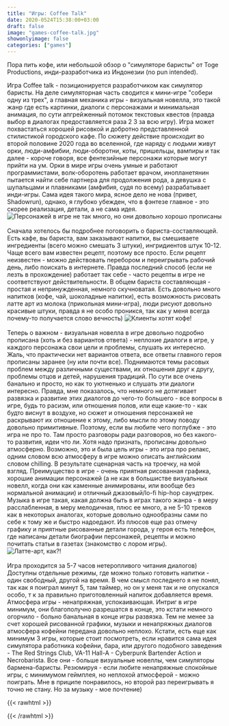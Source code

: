 ```yaml
---
title: "Игры: Coffee Talk"
date: 2020-0524T15:38:00+03:00
draft: false
image: "games-coffee-talk.jpg"
showonlyimage: false
categories: ["games"]
---
```

Пора пить кофе, или небольшой обзор о "симуляторе баристы" от Toge Productions, инди-разработчика из Индонезии (no pun intended).
<!--more-->
Игра Coffee talk - позиционируется разработчиком как симулятор баристы. На деле симуляторная часть сводится к мини-игре "собери одну из трех", а главная механика игры - визуальная новелла, это такой жанр где есть картинки, диалоги с персонажами и минимальная анимация, по сути апгрейженный потомок текстовых квестов (правда выбор в диалогах предоставляется раза 2 3 за всю игру). Игра может похвастаться хорошей рисовкой и добротно представленной стилистикой городского кафе. По сюжету действие происходит во второй половине 2020 года во вселенной, где наряду с людьми живут орки, люди-амфибии, люди-оборотни, коты, пришельцы, вампиры и так далее - короче говоря, все фентезийные персонажи которые могут прийти на ум. Орки в мире игры очень умные и работают программистами, волк-оборотень работает врачом, инопланетянин пытается найти себе партнера для продолжения рода, а девушка с шупальцами и плавниками (амфибия, судя по всему) разрабатывает инди-игры. Сама идея такого мира, ясное дело не нова (привет, Shadowrun), однако, я глубоко убежден, что в фэнтезе главное - это скорее реализация, детали, а не сама идея.
![Персонажей в игре не так много, но они довольно хорошо прописаны](/games-coffee-talk2.jpg)
</br>  
Сначала хотелось бы подробнее поговорить о бариста-составляющей. Есть кафе, вы бариста, вам заказывают напитки, вы смешиваете ингредиенты (всего можно смешать 3 штуки), ингридиентов штук 10-12. Чаще всего вам известен рецепт, поэтому все просто. Если рецепт неизвестен - можно действовать перебором и переигрывать рабочий день, либо поискать в интернете. Правда последний способ (если не лезть в прохождение) работает так себе - часто рецепты в игре не соответствуют действительности. В общем бариста составляющая - простая и непринужденная, немного скучноватая. Есть довольно много напитков (кофе, чай, шоколадные напитки), есть возможность рисовать латте арт из молока (прикольная мини-игра), люди рисуют довольно красивые штуки, правда я не особо проникся, так как у меня всегда почему-то получается слово вечность)
![Клиенты хотят кофе!](/games-coffee-talk3.jpg)
</br>  
Теперь о важном - визуальная новелла в игре довольно подробно прописана (хоть и без вариантов ответа) - неплохие диалоги в игре, у каждого персонажа свои цели и проблемы, слушать их интересно. Жаль, что практически нет вариантов ответа, все ответы главного героя прописаны заранее (ну или почти все). Поднимаются темы расовых проблем между различными существами, их отношения друг к другу, проблемы отцов и детей, нарушения традиций. По сути все очень банально и просто, но как то уютненько и слушать эти диалоги интересно. Правда, мне показалось, что немного не дотягивает развязка и развитие этих диалогов до чего-то большего - все вопросы в игре, будь то расизм, или отношения полов, или еще какие-то - как будто виснут в воздухе, но сюжет и отношения персонажей не раскрывают их отношение к этому, либо мысли по этому поводу довольно примитивные. Поэтому, если вы любите чего поглубже - это игра не про то. Там просто разговоры ради разговоров, но без какого-то развития, идеи что ли. Хотя надо признать, прописаны довольно атмосферно. Возможно, это и была цель игры - это игра про релакс, одним словом всю атмосферу в игре можно описать английским словом chilling. В результате сценарная часть на троечку, на мой взгляд. Преимущество в игре - очень приятная рисованная графика, хорошие анимации персонажей (а не как в большистве визуальных новелл, когда они как каменные анимированы, или вообще без нормальной анимации) и отличный джазовый/lo-fi hip-hop саундтрек. Музыка в игре такая, какая должна быть в играх такого жанра - в меру расслабленная, в меру мелодичная, плюс ее много, а не 5-10 треков как в некоторых аналогах, которые довольно однообразны сами по себе к тому же и быстро надоедают. Из плюсов еще раз отмечу графику и приятные рисованные детали города, у героя есть телефон, где написаны детали биографии персонажей, рецепты и можно почитать статьи в газетах (знакомство с лором игры).
![Латте-арт, как?!](/games-coffee-talk4.jpg)
</br>  
Игра проходится за 5-7 часов нетеропливого читания диалогов) Доступны отдельные режимы, где можно только готовить напитки - один свободный, другой на время. В чем смысл последнего я не понял, так как я поиграл минут 5, там таймер, но он у меня так и не опускался особо, т к за правильно приготовленный напиток добавляется время. Атмосфера игры - ненапряжная, успокаивающая. Интриг в игре минимум, они благополучно разрешатся в конце, это кстати немного огорчило - больно банальная в конце игры развязка. Тем не менее за счет хорошей рисованной графики, музыки и ненапряжных диалогов атмосфера кофейни передана довольно неплохо. Кстати, есть еще как минимум 3 игры, которые стоит посмотреть, если нравится сама идея симулятора работника кофейни, бара, или другого подобного заведения - The Red Strings Club, VA-11 Hall-A - Cyberpunk Bartender Action и Necrobarista. Все они - больше визуальные новеллы, чем симуляторы бармена-баристы. Резюмируя - если любите ненапряжные спокойные игры, с минимумом геймплея, но неплохой атмосферой - можно поиграть. Мне в приципе понравилось, но второй раз переигрывать я точно не стану. Но за музыку - мое почтение)

{{< rawhtml >}}
<div id="graphcomment"></div>
<script type="text/javascript">

  window.gc_params = {
    graphcomment_id: 'https-psyhut-ru',

    // if your website has a fixed header, indicate it's height in pixels
    fixed_header_height: 0,
  };
  
  (function() {
    var gc = document.createElement('script'); gc.type = 'text/javascript'; gc.async = true;
    gc.src = 'https://graphcomment.com/js/integration.js?' + Math.round(Math.random() * 1e8);
    (document.getElementsByTagName('head')[0] || document.getElementsByTagName('body')[0]).appendChild(gc);
  })();

</script>
{{< /rawhtml >}}